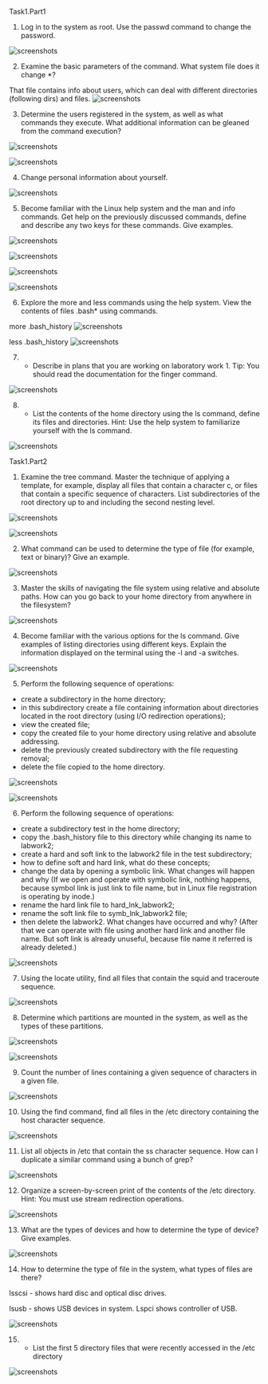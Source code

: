 Task1.Part1

1) Log in to the system as root. Use the passwd command to change the password.

 ![screenshots](screenshots/1.png)

2) Examine the basic parameters of the command. What system file does it change *?

That file contains info about users, which can deal with different directories (following dirs) and files.
 ![screenshots](screenshots/2.png)

3) Determine the users registered in the system, as well as what commands they execute. What additional information can be gleaned from the command execution?

 ![screenshots](screenshots/3.png)

 ![screenshots](screenshots/4.png)

4) Change personal information about yourself.

 ![screenshots](screenshots/5.png)

5) Become familiar with the Linux help system and the man and info commands. 
Get help on the previously discussed commands, define and describe any two keys for these commands. Give examples.

 ![screenshots](screenshots/6.png)

 ![screenshots](screenshots/6.1.png)

 ![screenshots](screenshots/7.png)

 ![screenshots](screenshots/7.1.png)

6) Explore the more and less commands using the help system. View the contents of files .bash* using commands.

more .bash_history
 ![screenshots](screenshots/8.png)

less .bash_history
 ![screenshots](screenshots/9.png)

7) * Describe in plans that you are working on laboratory work 1. Tip: You should read the documentation for the finger command.

 ![screenshots](screenshots/10.png)

8) * List the contents of the home directory using the ls command, define its files and directories. Hint: Use the help system to familiarize yourself with the ls command.

 ![screenshots](screenshots/11.png)

Task1.Part2

1) Examine the tree command. Master the technique of applying a template, for example, display all files that contain a character c, or files that contain a specific sequence of characters. 
List subdirectories of the root directory up to and including the second nesting level.

 ![screenshots](screenshots/12.png)

 ![screenshots](screenshots/13.png)

2) What command can be used to determine the type of file (for example, text or binary)? Give an example.

 ![screenshots](screenshots/14.png)

3) Master the skills of navigating the file system using relative and absolute paths. How can you go back to your home directory from anywhere in the filesystem?

 ![screenshots](screenshots/15.png)

4) Become familiar with the various options for the ls command. Give examples of listing directories using different keys. 
Explain the information displayed on the terminal using the -l and -a switches.

 ![screenshots](screenshots/16.png)

5) Perform the following sequence of operations:
- create a subdirectory in the home directory;
- in this subdirectory create a file containing information about directories located in the root directory (using I/O redirection operations);
- view the created file;
- copy the created file to your home directory using relative and absolute addressing.
- delete the previously created subdirectory with the file requesting removal;
- delete the file copied to the home directory.

 ![screenshots](screenshots/17.png)

 ![screenshots](screenshots/18.png)

6) Perform the following sequence of operations:
- create a subdirectory test in the home directory;
- copy the .bash_history file to this directory while changing its name to labwork2;
- create a hard and soft link to the labwork2 file in the test subdirectory;
- how to define soft and hard link, what do these concepts;
- change the data by opening a symbolic link. What changes will happen and why (If we open and operate with symbolic link, nothing happens, because symbol link is just link to file name, but in Linux file registration is operating by inode.)
- rename the hard link file to hard_lnk_labwork2;
- rename the soft link file to symb_lnk_labwork2 file;
- then delete the labwork2. What changes have occurred and why? (After that we can operate with file using another hard link and another file name. But soft link is already unuseful, because file name it referred is already deleted.)

 ![screenshots](screenshots/19.png)
 
7) Using the locate utility, find all files that contain the squid and traceroute sequence.

 ![screenshots](screenshots/20.png)

8) Determine which partitions are mounted in the system, as well as the types of these partitions.

 ![screenshots](screenshots/21.png)

 ![screenshots](screenshots/22.png)

9) Count the number of lines containing a given sequence of characters in a given file.

 ![screenshots](screenshots/23.png)

10) Using the find command, find all files in the /etc directory containing the 
host character sequence.

 ![screenshots](screenshots/24.png)

11) List all objects in /etc that contain the ss character sequence. How can I 
duplicate a similar command using a bunch of grep?

 ![screenshots](screenshots/25.png)

12) Organize a screen-by-screen print of the contents of the /etc directory. Hint: 
You must use stream redirection operations.

 ![screenshots](screenshots/26.png)

13) What are the types of devices and how to determine the type of device? Give 
examples.

 ![screenshots](screenshots/27.png)

14) How to determine the type of file in the system, what types of files are there?

lsscsi - shows hard disc and optical disc drives.

lsusb - shows USB devices in system. Lspci shows controller of USB.

 ![screenshots](screenshots/28.png)

15) * List the first 5 directory files that were recently accessed in the /etc directory

 ![screenshots](screenshots/29.png)
